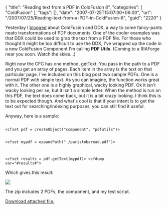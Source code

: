 {
	"title": "Reading text from a PDF in ColdFusion 8",
	"categories": [
		"ColdFusion"
	],
	"tags": [],
	"date": "2007-07-25T15:07:00+06:00",
	"url": "/2007/07/25/Reading-text-from-a-PDF-in-ColdFusion-8",
	"guid": "2220"
}

Yesterday I <a href="http://www.raymondcamden.com/index.cfm/2007/7/24/ColdFusion-8-Working-with-PDFs-Part-7">blogged</a> about ColdFusion and DDX, a way to some fancy-pants neato transformations of PDF documents. One of the cooler examples was that DDX could be used to grab the text from a PDF file. For those who thought it might be too difficult to use the DDX, I've wrapped up the code in a new ColdFusion Component I'm calling <b>PDF Utils</b>. (Coming to a RIAForge near you soon. Watch the skies...) 

Right now the CFC has one method, getText. You pass in the path to a PDF and you get an array of pages. Each item in the array is the text on that particular page. I've included on this blog post two sample PDFs. One is a normal PDF with simple text. As you can imagine, the function works great with it. The other one is a highly graphical, wacky looking PDF. Ok it isn't wacky looking per se, but it isn't a simple letter. When the method is run on this PDF, the text does come back, but it is a bit crazy looking. I think this is to be expected though. And what's cool is that if your intent is to get the text out for searching/indexing purposes, you can still find it useful.

Anyway, here is a sample:

<code>
&lt;cfset pdf = createObject("component", "pdfutils")&gt;

&lt;cfset mypdf = expandPath("./paristoberead.pdf")&gt;

&lt;cfset results = pdf.getText(mypdf)&gt;
&lt;cfdump var="#results#"&gt;
</code>

Which gives this result:

<img src="http://static.raymondcamden.com/images/cfjedi/pdftotext.png">

The zip includes 2 PDFs, the component, and my test script.<p><a href='enclosures/D%3A%5Chosts%5Cwww%2Ecoldfusionjedi%2Ecom%5Cenclosures%2FArchive7%2Ezip'>Download attached file.</a></p>
